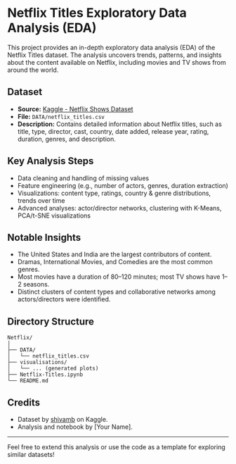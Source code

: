 # Netflix Titles Exploratory Data Analysis (EDA)

This project provides an in-depth exploratory data analysis (EDA) of the Netflix Titles dataset. The analysis uncovers trends, patterns, and insights about the content available on Netflix, including movies and TV shows from around the world.

## Dataset
- **Source:** [Kaggle - Netflix Shows Dataset](https://www.kaggle.com/datasets/shivamb/netflix-shows)
- **File:** `DATA/netflix_titles.csv`
- **Description:** Contains detailed information about Netflix titles, such as title, type, director, cast, country, date added, release year, rating, duration, genres, and description.

## Key Analysis Steps
- Data cleaning and handling of missing values
- Feature engineering (e.g., number of actors, genres, duration extraction)
- Visualizations: content type, ratings, country & genre distributions, trends over time
- Advanced analyses: actor/director networks, clustering with K-Means, PCA/t-SNE visualizations

## Notable Insights
- The United States and India are the largest contributors of content.
- Dramas, International Movies, and Comedies are the most common genres.
- Most movies have a duration of 80–120 minutes; most TV shows have 1–2 seasons.
- Distinct clusters of content types and collaborative networks among actors/directors were identified.

## Directory Structure
```
Netflix/
│
├── DATA/
│   └── netflix_titles.csv
├── visualisations/
│   └── ... (generated plots)
├── Netflix-Titles.ipynb
└── README.md
```

## Credits
- Dataset by [shivamb](https://www.kaggle.com/datasets/shivamb/netflix-shows) on Kaggle.
- Analysis and notebook by [Your Name].

---

Feel free to extend this analysis or use the code as a template for exploring similar datasets!
